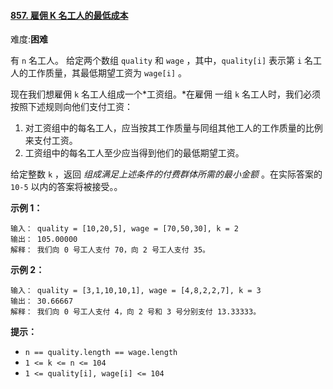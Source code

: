 #### [857. 雇佣 K 名工人的最低成本](https://leetcode.cn/problems/minimum-cost-to-hire-k-workers/)

难度:**困难**

有 `n` 名工人。 给定两个数组 `quality` 和 `wage` ，其中，`quality[i]` 表示第 `i` 名工人的工作质量，其最低期望工资为 `wage[i]` 。

现在我们想雇佣 `k` 名工人组成一个*工资组。*在雇佣 一组 `k` 名工人时，我们必须按照下述规则向他们支付工资：

1. 对工资组中的每名工人，应当按其工作质量与同组其他工人的工作质量的比例来支付工资。
2. 工资组中的每名工人至少应当得到他们的最低期望工资。

给定整数 `k` ，返回 *组成满足上述条件的付费群体所需的最小金额* 。在实际答案的 `10-5` 以内的答案将被接受。。

 



**示例 1：**

```
输入： quality = [10,20,5], wage = [70,50,30], k = 2
输出： 105.00000
解释： 我们向 0 号工人支付 70，向 2 号工人支付 35。
```

**示例 2：**

```
输入： quality = [3,1,10,10,1], wage = [4,8,2,2,7], k = 3
输出： 30.66667
解释： 我们向 0 号工人支付 4，向 2 号和 3 号分别支付 13.33333。
```

 

**提示：**

- `n == quality.length == wage.length`
- `1 <= k <= n <= 104`
- `1 <= quality[i], wage[i] <= 104`